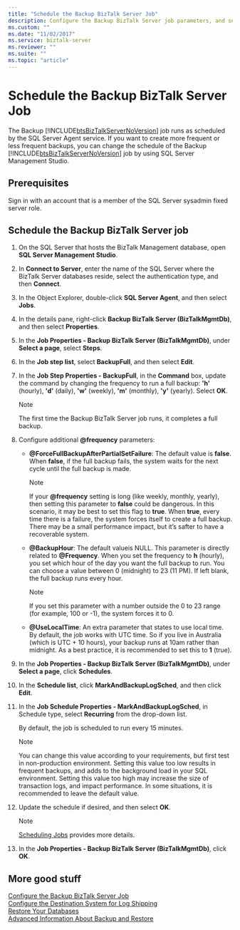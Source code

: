 ```yaml
---
title: "Schedule the Backup BizTalk Server Job"
description: Configure the Backup BizTalk Server job parameters, and set the schedule to run monthly, weekly, daily, or hourly
ms.custom: ""
ms.date: "11/02/2017"
ms.service: biztalk-server
ms.reviewer: ""
ms.suite: ""
ms.topic: "article"
---
```

# Schedule the Backup BizTalk Server Job
The Backup [!INCLUDE[btsBizTalkServerNoVersion](../includes/btsbiztalkservernoversion-md.md)] job runs as scheduled by the SQL Server Agent service. If you want to create more frequent or less frequent backups, you can change the schedule of the Backup [!INCLUDE[btsBizTalkServerNoVersion](../includes/btsbiztalkservernoversion-md.md)] job by using SQL Server Management Studio.  
  
## Prerequisites  
Sign in with an account that is a member of the SQL Server sysadmin fixed server role.  
  
## Schedule the Backup BizTalk Server job
  
1. On the SQL Server that hosts the BizTalk Management database, open **SQL Server Management Studio**.

2. In **Connect to Server**, enter the name of the SQL Server where the BizTalk Server databases reside, select the authentication type, and then **Connect**.  
  
3. In the Object Explorer, double-click **SQL Server Agent**, and then select **Jobs**.  
  
4. In the details pane, right-click **Backup BizTalk Server (BizTalkMgmtDb)**, and then select **Properties**.  
  
5. In the **Job Properties - Backup BizTalk Server (BizTalkMgmtDb)**, under **Select a page**, select **Steps**.  
  
6. In the **Job step list**, select **BackupFull**, and then select **Edit**.  
  
7. In the **Job Step Properties - BackupFull**, in the **Command** box, update the command by changing the frequency to run a full backup: **'h'** (hourly), **'d'** (daily), **'w'** (weekly), **'m'** (monthly), **'y'** (yearly). Select **OK**.  
  
   > [!NOTE]
   >  The first time the Backup BizTalk Server job runs, it completes a full backup.  
    
8. Configure additional <strong>@frequency</strong> parameters:  
  
   - <strong>@ForceFullBackupAfterPartialSetFailure</strong>: The default value is **false**. When **false**, if the full backup fails, the system waits for the next cycle until the full backup is made.  
    
     > [!NOTE]
     >  If your <strong>@frequency</strong> setting is long (like weekly, monthly, yearly), then setting this parameter to **false** could be dangerous. In this scenario, it may be best to set this flag to **true**. When **true**, every time there is a failure, the system forces itself to create a full backup. There may be a small performance impact, but it’s safter to have a recoverable system.
  
   - <strong>@BackupHour</strong>: The default valueis NULL. This parameter is directly related to <strong>@Frequency</strong>. When you set the frequency to **h** (hourly), you set which hour of the day you want the full backup to run. You can choose a value between 0 (midnight) to 23 (11 PM). If left blank, the full backup runs every hour.  
    
      > [!NOTE]
       >  If you set this parameter with a number outside the 0 to 23 range (for example, 100 or -1), the system forces it to 0.
  
   - <strong>@UseLocalTime</strong>: An extra parameter that states to use local time. By default, the job works with UTC time. So if you live in Australia (which is UTC + 10 hours), your backup runs at 10am rather than midnight. As a best practice, it is recommended to set this to **1** (true).  
  
9. In the **Job Properties - Backup BizTalk Server (BizTalkMgmtDb)**, under **Select a page**, click **Schedules**.  
  
10. In the **Schedule list**, click **MarkAndBackupLogSched**, and then click **Edit**.  
  
11. In the **Job Schedule Properties - MarkAndBackupLogSched**, in Schedule type, select **Recurring** from the drop-down list.  
  
     By default, the job is scheduled to run every 15 minutes.  
     
    > [!NOTE]
    >  You can change this value according to your requirements, but first test in non-production environment. Setting this value too low results in frequent backups, and adds to the background load in your SQL environment. Setting this value too high may increase the size of transaction logs, and impact performance. In some situations, it is recommended to leave the default value.    
  
12. Update the schedule if desired, and then select **OK**.  
  
    > [!NOTE]
    >  [Scheduling Jobs](/sql/ssms/agent/schedule-a-job) provides more details.
  
13. In the **Job Properties - Backup BizTalk Server (BizTalkMgmtDb)**, click **OK**.  
  
## More good stuff  
 [Configure the Backup BizTalk Server Job](../core/how-to-configure-the-backup-biztalk-server-job.md)   
 [Configure the Destination System for Log Shipping](../core/how-to-configure-the-destination-system-for-log-shipping.md)   
 [Restore Your Databases](../core/how-to-restore-your-databases.md)   
 [Advanced Information About Backup and Restore](../core/advanced-information-about-backup-and-restore1.md)